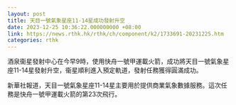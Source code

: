 ```yaml
---
layout: post
title: 天目一號氣象星座11-14星成功發射升空
date: 2023-12-25 10:36:22.000000000 +08:00
link: https://news.rthk.hk/rthk/ch/component/k2/1733691-20231225.htm
categories: rthk
---
```


酒泉衞星發射中心在今早9時，使用快舟一號甲運載火箭，成功將天目一號氣象星座11-14星發射升空，衞星順利進入預定軌道，發射任務獲得圓滿成功。

新華社報道，天目一號氣象星座11-14星主要用於提供商業氣象數據服務。這次任務是快舟一號甲運載火箭的第23次飛行。
